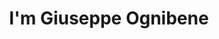 ---
title : "I'm Giuseppe Ognibene"
# full screen navigation
first_name : "Giuseppe"
last_name : "Ognibene"
bg_image : "images/backgrounds/full-nav-bg.jpg"
# animated text loop
occupations:
- "Computer Engineer"
- "Open Source Develeper"
- "Always a student, never a master"

# slider background image loop
slider_images:
- "images/slider/sea.jpg"
- "images/slider/giuseppe-lab.jpg"

# button
button:
  enable : true
  label : "Contact me"
  link : "#contact"


# custom style
custom_class: "" 
custom_attributes: "" 
custom_css: ""

---